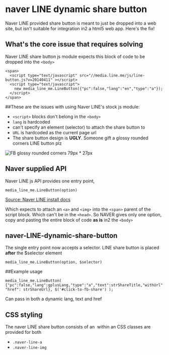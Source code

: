 naver LINE dynamic share button
================================

Naver LINE provided share button is meant to just be dropped into a web site, but isn't suitable for integration in2 a html5 web app. Here's the fix!

What's the core issue that requires solving
-------------------------------------------------

Naver LINE share button js module expects this block of code to be dropped into the `<body>`

    <span>
      <script type="text/javascript" src="//media.line.me/js/line-button.js?v=20140411" ></script>
      <script type="text/javascript">
        new media_line_me.LineButton({"pc":false,"lang":"en","type":"a"});
      </script>
    </span>


##These are the issues with using Naver LINE's stock js module:

* `<script>` blocks don't belong in the `<body>`
* `lang` is hardcoded
* can't specify an element (selector) to attach the share button to
* `URL` is hardcoded as the current page url
* The share button design is **UGLY**. Someone gift a glossy rounded corners LINE button plz

![FB glossy rounded corners 79px * 27px](https://github.com/grummerd/naver-LINE-dynamic-share-button/blob/master/fb-share-button-glossy.png)


Naver supplied API
---------------------

Naver LINE js API provides one entry point, 

    media_line_me.LineButton(option)


[Source: Naver LINE install docs](https://media.line.me/howto/en/)

Which expects to attach an `<a>` and `<img>` into the `<span>` parent of the script block. Which can't be in the `<head>`. So NAVER gives only one option, copy and pasting the entire block of code **as is** in2 the `<body>`

naver-LINE-dynamic-share-button
----------------------------------

The single entry point now accepts a selector. LINE share button is placed **after** the $selector element

    media_line_me.LineButton(option, $selector)


##Example usage


    media_line_me.LineButton( {"pc":false,"lang":gplusLang,"type":"a","text":strShareTitle,"withUrl":true, "href": strShareUrl}, $('#click-to-fb-share') );


Can pass in both a dynamic lang, text and href

## CSS styling

The naver LINE share button consists of an <img> within an <a> CSS classes are provided for both


* `.naver-line-a`
* `.naver-line-img`




